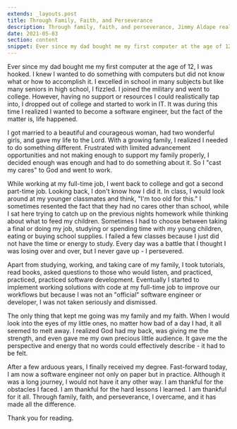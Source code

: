```yaml
---
extends: _layouts.post
title: Through Family, Faith, and Perseverance
description: Through family, faith, and perseverance, Jimmy Aldape realizes his dream to become a software engineer.
date: 2021-05-03
section: content
snippet: Ever since my dad bought me my first computer at the age of 12, I was hooked. I knew I wanted to do something with computers but did not know what or how to accomplish it.  I excelled in school in many subjects but like many seniors in high school, I fizzled.  I joined the military and went to college.  However, having no support or resources I could realistically tap into, I dropped out of college and started to work in IT. It was during this time I realized I wanted to become a software engineer, but the fact of the matter is, life happened.
---
```


Ever since my dad bought me my first computer at the age of 12, I was hooked. I knew I wanted to do something with computers but did not know what or how to accomplish it.  I excelled in school in many subjects but like many seniors in high school, I fizzled.  I joined the military and went to college.  However, having no support or resources I could realistically tap into, I dropped out of college and started to work in IT. It was during this time I realized I wanted to become a software engineer, but the fact of the matter is, life happened.

I got married to a beautiful and courageous woman, had two wonderful girls, and gave my life to the Lord. With a growing family, I realized I needed to do something different. Frustrated with limited advancement opportunities and not making enough to support my family properly, I decided enough was enough and had to do something about it. So I "cast my cares" to God and went to work.

While working at my full-time job, I went back to college and got a second part-time job. Looking back, I don't know how I did it. In class, I would look around at my younger classmates and think, "I'm too old for this." I sometimes resented the fact that they had no cares other than school, while I sat here trying to catch up on the previous nights homework while thinking about what to feed my children. Sometimes I had to choose between taking a final or doing my job, studying or spending time with my young children, eating or buying school supplies.  I failed a few classes because I just did not have the time or energy to study. Every day was a battle that I thought I was losing over and over, but I never gave up - I persevered.

Apart from studying, working, and taking care of my family, I took tutorials, read books, asked questions to those who would listen, and practiced, practiced, practiced software development. Eventually I started to implement working solutions with code at my full-time job to improve our workflows but because I was not an "official" software engineer or developer, I was not taken seriously and dismissed.

The only thing that kept me going was my family and my faith. When I would look into the eyes of my little ones, no matter how bad of a day I had, it all seemed to melt away. I realized God had my back, was giving me the strength, and even gave me my own precious little audience. It gave me the perspective and energy that no words could effectively describe - it had to be felt.

After a few arduous years, I finally received my degree. Fast-forward today, I am now a software engineer not only on paper but in practice. Although it was a long journey, I would not have it any other way. I am thankful for the obstacles I faced.  I am thankful for the hard lessons I learned. I am thankful for it all. Through family, faith, and perseverance, I overcame, and it has made all the difference.

Thank you for reading.

